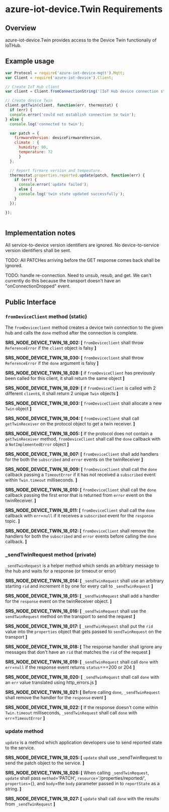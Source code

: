 # azure-iot-device.Twin Requirements

## Overview
azure-iot-device.Twin provides access to the Device Twin functionaliy of IoTHub.

## Example usage
```js
var Protocol = require('azure-iot-device-mqtt').Mqtt;
var Client = require('azure-iot-device').Client;

// Create IoT Hub client
var client = Client.fromConnectionString('[IoT Hub device connection string]', Protocol);

// Create device Twin
client.getTwin(client, function(err, thermostat) {
  if (err) {
  console.error('could not establish connection to twin');
} else {
  console.log('connected to twin');

  var patch = {
    firmwareVersion: deviceFirmwareVersion,
    climate : { 
      humidity: 90, 
      temperature: 72 
      }
  };

  // Report firmare version and tempeature.
  thermostat.properties.reported.update(patch, function(err) {
    if (err) {
      console.error('update failed');
    } else {
      console.log('twin state updated successfully');
    }
  });

});
 

```

## Implementation notes

All service-to-device version identifiers are ignored.  No device-to-service version identifiers shall be sent.  

TODO: All PATCHes arriving before the GET response comes back shall be ignored.

TODO: handle re-connection.  Need to unsub, resub, and get.  We can't currently do this because the transport doesn't have an "onConnectionDropped" event.

## Public Interface


### `fromDeviceClient` method (static)
The `fromDeviceclient` method creates a device twin connection to the given hub and calls the `done` method after the connection is complete.

**SRS_NODE_DEVICE_TWIN_18_002: [** `fromDeviceclient` shall throw `ReferenceError` if the `client` object is falsy **]**

**SRS_NODE_DEVICE_TWIN_18_030: [** `fromDeviceclient` shall throw `ReferenceError` if the `done` argument is falsy **]**

**SRS_NODE_DEVICE_TWIN_18_028: [** if `fromDeviceClient` has previously been called for this client, it shall return the same object **]**

**SRS_NODE_DEVICE_TWIN_18_029: [** if `fromDeviceClient` is called with 2 different `client`s, it shall return 2 unique `Twin` objects **]**

**SRS_NODE_DEVICE_TWIN_18_003: [** `fromDeviceClient` shall allocate a new `Twin` object **]** 

**SRS_NODE_DEVICE_TWIN_18_004: [** `fromDeviceClient` shall call `getTwinReceiver` on the protocol object to get a twin receiver. **]** 

**SRS_NODE_DEVICE_TWIN_18_005: [** If the protocol does not contain a `getTwinReceiver` method, `fromDeviceClient` shall call the `done` callback with a `NotImplementedError` object **]** 

**SRS_NODE_DEVICE_TWIN_18_007: [** `fromDeviceClient` shall add handlers for the both the `subscribed` and `error` events on the twinReceiver **]** 

**SRS_NODE_DEVICE_TWIN_18_009: [** `fromDeviceClient` shall call the `done` callback passing a `TimeoutError` if it has not received a `subscribed` event within `Twin.timeout` milliseconds. **]** 

**SRS_NODE_DEVICE_TWIN_18_010: [** `fromDeviceClient` shall call the `done` callback passing  the first error that is returned from `error` event on the twinReceiver. **]** 

**SRS_NODE_DEVICE_TWIN_18_011: [** `fromDeviceClient` shall call the `done` callback with `err`=`null` if it receives a `subscribed` event for the `response` topic. **]** 

**SRS_NODE_DEVICE_TWIN_18_012: [** `fromDeviceClient` shall remove the handlers for both the `subscribed` and `error` events before calling the `done` callback. **]**


### _sendTwinRequest method (private)
`_sendTwinRequest` is a helper method which sends an arbitrary message to the hub and waits for a response (or timeout or error)

**SRS_NODE_DEVICE_TWIN_18_014: [** `_sendTwinRequest` shall use an arbitrary starting `rid` and increment it by one for every call to `_sendTwinRequest` **]** 

**SRS_NODE_DEVICE_TWIN_18_015: [** `_sendTwinRequest` shall add a handler for the `response` event on the twinReceiver object.  **]**

**SRS_NODE_DEVICE_TWIN_18_016: [** `_sendTwinRequest` shall use the `sendTwinRequest` method on the transport to send the request **]** 

**SRS_NODE_DEVICE_TWIN_18_017: [** `_sendTwinRequest` shall put the `rid` value into the `properties` object that gets passed to `sendTwinRequest` on the transport **]** 

**SRS_NODE_DEVICE_TWIN_18_018: [** The response handler shall ignore any messages that don't have an `rid` that matches the `rid` of the request **]**  

**SRS_NODE_DEVICE_TWIN_18_019: [** `_sendTwinRequest` shall call `done` with `err`=`null` if the response event returns `status`===200 or 204 **]**  

**SRS_NODE_DEVICE_TWIN_18_020: [** `_sendTwinRequest` shall call `done` with an `err` value translated using http_errors.js **]** 

**SRS_NODE_DEVICE_TWIN_18_021: [** Before calling `done`, `_sendTwinRequest` shall remove the handler for the `response` event **]** 

**SRS_NODE_DEVICE_TWIN_18_022: [** If the response doesn't come within `Twin.timeout` milliseconds, `_sendTwinRequest` shall call `done` with `err`=`TimeoutError` **]**  


### update method
`update` is a method which application developers use to send reported state to the service.

**SRS_NODE_DEVICE_TWIN_18_025: [** `update` shall use _sendTwinRequest to send the patch object to the service. **]** 

**SRS_NODE_DEVICE_TWIN_18_026: [** When calling `_sendTwinRequest`, `update` shall pass `method`='PATCH', `resource`='/properties/reported/', `properties`={}, and `body`=the `body` parameter passed in to `reportState` as a string. **]**   

**SRS_NODE_DEVICE_TWIN_18_027: [** `update` shall call `done` with the results from `_sendTwinRequest` **]** 



